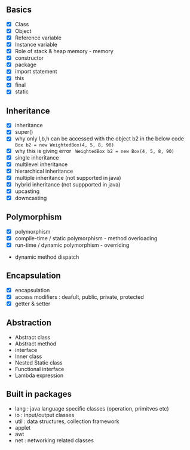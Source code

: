 ## Basics
- [x] Class
- [x] Object 
- [x] Reference variable 
- [x] Instance variable
- [x] Role of stack & heap memory - memory 
- [x] constructor 
- [x] package
- [x] import statement
- [x] this 
- [x] final 
- [x] static 

## Inheritance
- [x] inheritance
- [x] super()
- [x] why only l,b,h can be accessed with the object b2 in the below code 
` Box b2 = new WeightedBox(4, 5, 8, 90)`
- [x] why this is giving error
` WeightedBox b2 = new Box(4, 5, 8, 90)`
- [x] single inheritance
- [x] multilevel inheritance
- [x] hierarchical inheritance
- [x] multiple inheritance (not supported in java)
- [x] hybrid inheritance (not suppported in java)
- [x] upcasting
- [x] downcasting

## Polymorphism
- [x] polymorphism 
- [x] compile-time / static polymorphism - method overloading
- [x] run-time / dynamic polymorphism - overriding
- dynamic method dispatch

## Encapsulation
- [x] encapsulation
- [x] access modifiers : deafult, public, private, protected 
- [x] getter & setter

## Abstraction 
- Abstract class 
- Abstract method
- interface
- Inner class
- Nested Static class
- Functional interface
- Lambda expression

## Built in packages
- lang : java language specific classes (operation, primitves etc) 
- io : input/output classes
- util :  data structures, collection framework
- applet
- awt
- net : networking related classes
